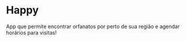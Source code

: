 # Happy
App que permite encontrar orfanatos por perto de sua região e agendar horários para visitas!
